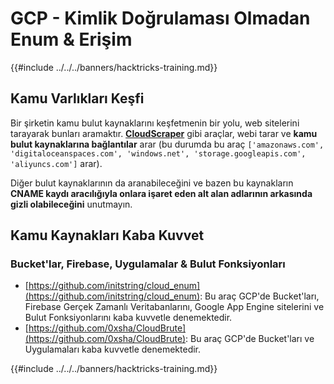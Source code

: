 # GCP - Kimlik Doğrulaması Olmadan Enum & Erişim

{{#include ../../../banners/hacktricks-training.md}}

## Kamu Varlıkları Keşfi

Bir şirketin kamu bulut kaynaklarını keşfetmenin bir yolu, web sitelerini tarayarak bunları aramaktır. [**CloudScraper**](https://github.com/jordanpotti/CloudScraper) gibi araçlar, webi tarar ve **kamu bulut kaynaklarına bağlantılar** arar (bu durumda bu araç `['amazonaws.com', 'digitaloceanspaces.com', 'windows.net', 'storage.googleapis.com', 'aliyuncs.com']` arar).

Diğer bulut kaynaklarının da aranabileceğini ve bazen bu kaynakların **CNAME kaydı aracılığıyla onlara işaret eden alt alan adlarının arkasında gizli olabileceğini** unutmayın.

## Kamu Kaynakları Kaba Kuvvet

### Bucket'lar, Firebase, Uygulamalar & Bulut Fonksiyonları

- [https://github.com/initstring/cloud_enum](https://github.com/initstring/cloud_enum): Bu araç GCP'de Bucket'ları, Firebase Gerçek Zamanlı Veritabanlarını, Google App Engine sitelerini ve Bulut Fonksiyonlarını kaba kuvvetle denemektedir.
- [https://github.com/0xsha/CloudBrute](https://github.com/0xsha/CloudBrute): Bu araç GCP'de Bucket'ları ve Uygulamaları kaba kuvvetle denemektedir.

{{#include ../../../banners/hacktricks-training.md}}
